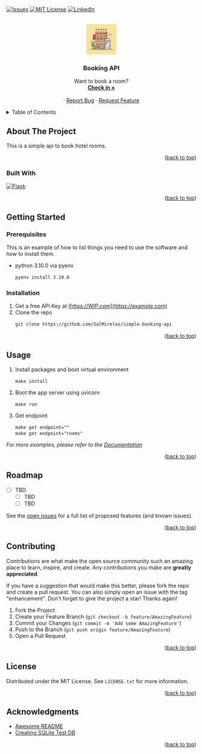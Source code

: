 <div id="top"></div>

<!--
*** https://www.markdownguide.org/basic-syntax/#reference-style-links
-->

[![Issues][issues-shield]][issues-url]
[![MIT License][license-shield]][license-url]
[![LinkedIn][linkedin-shield]][linkedin-url]



<!-- PROJECT LOGO -->
<br />
<div align="center">
  <a href="https://github.com/SalMireles/simple-booking-api">
    <img src="images/hotel.jpg" alt="Logo" width="80" height="80">
  </a>

  <h3 align="center">Booking API</h3>

  <p align="center">
    Want to book a room?
    <br />
    <a href="https://github.com/SalMireles/simple-booking-api"><strong>Check in »</strong></a>
    <br />
    <br />
    ·
    <a href="https://github.com/SalMireles/simple-booking-api/issues">Report Bug</a>
    ·
    <a href="https://github.com/SalMireles/simple-booking-api/issues">Request Feature</a>
  </p>
</div>



<!-- TABLE OF CONTENTS -->
<details>
  <summary>Table of Contents</summary>
  <ol>
    <li>
      <a href="#about-the-project">About The Project</a>
      <ul>
        <li><a href="#built-with">Built With</a></li>
      </ul>
    </li>
    <li>
      <a href="#getting-started">Getting Started</a>
      <ul>
        <li><a href="#prerequisites">Prerequisites</a></li>
        <li><a href="#installation">Installation</a></li>
      </ul>
    </li>
    <li><a href="#usage">Usage</a></li>
    <li><a href="#roadmap">Roadmap</a></li>
    <li><a href="#contributing">Contributing</a></li>
    <li><a href="#license">License</a></li>
    <li><a href="#acknowledgments">Acknowledgments</a></li>
  </ol>
</details>



<!-- ABOUT THE PROJECT -->
## About The Project
<!-- [![Product Name Screen Shot][product-screenshot]](https://example.com) -->

This is a simple api to book hotel rooms.

<p align="right">(<a href="#top">back to top</a>)</p>


### Built With

  [![Flask][flask-shield]][flask-url]

<p align="right">(<a href="#top">back to top</a>)</p>



<!-- GETTING STARTED -->
## Getting Started

### Prerequisites

This is an example of how to list things you need to use the software and how to install them.
* python 3.10.0 via pyenv
  ```sh
  pyenv install 3.10.0
  ```

### Installation

1. Get a free API Key at [https://WIP.com](https://example.com)
2. Clone the repo
   ```sh
   git clone https://github.com/SalMireles/simple-booking-api
   ```

<p align="right">(<a href="#top">back to top</a>)</p>



<!-- USAGE EXAMPLES -->
## Usage

1. Install packages and boot virtual environment
   ```make
   make install
   ```
2. Boot the app server using uvicorn
   ```make
   make run
   ```
3. Get endpoint
   ```make
   make get endpoint=""
   make get endpoint="rooms"
   ```

_For more examples, please refer to the [Documentation](https://example.com)_

<p align="right">(<a href="#top">back to top</a>)</p>



<!-- ROADMAP -->
## Roadmap

- [ ] TBD
    - [ ] TBD
    - [ ] TBD

See the [open issues](https://github.com/SalMireles/simple-booking-api/issues) for a full list of proposed features (and known issues).

<p align="right">(<a href="#top">back to top</a>)</p>



<!-- CONTRIBUTING -->
## Contributing

Contributions are what make the open source community such an amazing place to learn, inspire, and create. Any contributions you make are **greatly appreciated**.

If you have a suggestion that would make this better, please fork the repo and create a pull request. You can also simply open an issue with the tag "enhancement".
Don't forget to give the project a star! Thanks again!

1. Fork the Project
2. Create your Feature Branch (`git checkout -b feature/AmazingFeature`)
3. Commit your Changes (`git commit -m 'Add some AmazingFeature'`)
4. Push to the Branch (`git push origin feature/AmazingFeature`)
5. Open a Pull Request

<p align="right">(<a href="#top">back to top</a>)</p>



<!-- LICENSE -->
## License

Distributed under the MIT License. See `LICENSE.txt` for more information.

<p align="right">(<a href="#top">back to top</a>)</p>




<!-- ACKNOWLEDGMENTS -->
## Acknowledgments

* [Awesome README](https://github.com/othneildrew/Best-README-Template/blob/master/README.md)
* [Creating SQLite Test DB](https://www.quackit.com/sqlite/tutorial/create_a_relationship.cfm)

<p align="right">(<a href="#top">back to top</a>)</p>



<!-- MARKDOWN LINKS & IMAGES -->
<!-- https://www.markdownguide.org/basic-syntax/#reference-style-links -->
<!-- https://github.com/Ileriayo/markdown-badges -->

[issues-shield]: https://img.shields.io/github/issues/SalMireles/simple-booking-api.svg?style=for-the-badge

[issues-url]: https://github.com/SalMireles/simple-booking-api/issues

[license-shield]: https://img.shields.io/github/license/SalMireles/simple-booking-api.svg?style=for-the-badge

[license-url]: https://github.com/SalMireles/simple-booking-api/blob/master/LICENSE.txt

[linkedin-shield]: https://img.shields.io/badge/-LinkedIn-black.svg?style=for-the-badge&logo=linkedin&colorB=555

[linkedin-url]: https://www.linkedin.com/in/salvador-mireles-b64908123/

[product-screenshot]: images/cloud.jpg

[flask-shield]: https://img.shields.io/badge/flask-%23000.svg?style=for-the-badge&logo=flask&logoColor=white

[flask-url]: https://flask.palletsprojects.com/en/2.1.x/

